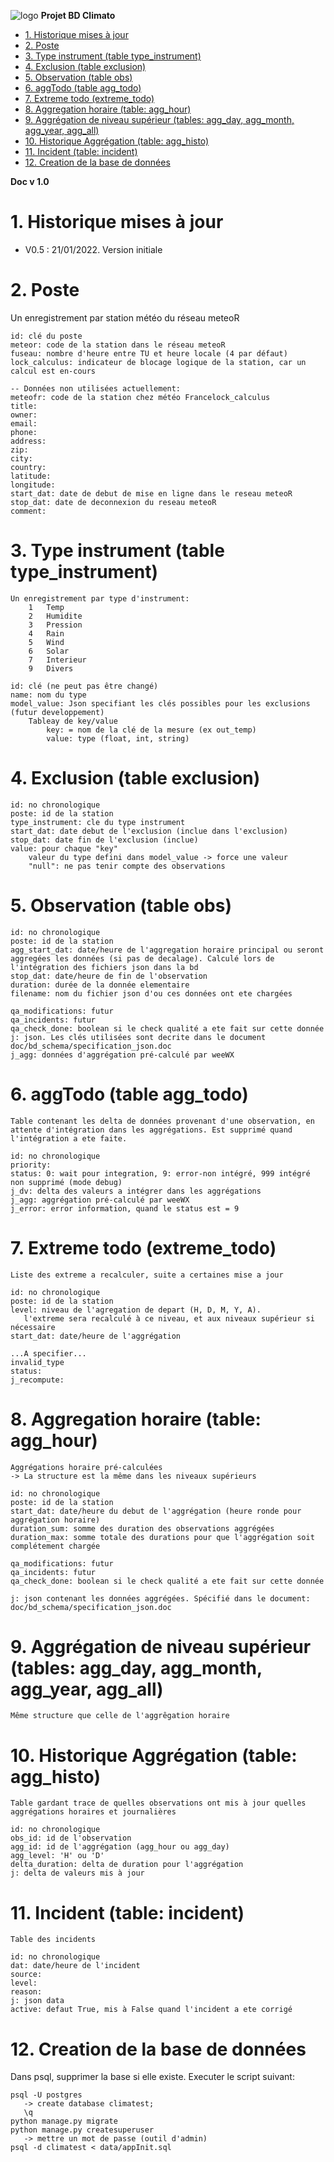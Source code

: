 ![logo](https://raw.githubusercontent.com/MeteoR-OI/bd-climato/master/doc/images/meteoi.re-logo_mini.png)
**Projet BD Climato**

<!-- @import "[TOC]" {cmd="toc" depthFrom=1 depthTo=6 orderedList=false} -->

<!-- code_chunk_output -->

- [1.	Historique mises à jour](#1historique-mises-à-jour)
- [2.    Poste](#2----poste)
- [3. Type instrument (table type_instrument)](#3-type-instrument-table-type_instrument)
- [4. Exclusion (table exclusion)](#4-exclusion-table-exclusion)
- [5. Observation (table obs)](#5-observation-table-obs)
- [6. aggTodo (table agg_todo)](#6-aggtodo-table-agg_todo)
- [7. Extreme todo (extreme_todo)](#7-extreme-todo-extreme_todo)
- [8. Aggregation horaire (table: agg_hour)](#8-aggregation-horaire-table-agg_hour)
- [9. Aggrégation de niveau supérieur (tables: agg_day, agg_month, agg_year, agg_all)](#9-aggrégation-de-niveau-supérieur-tables-agg_day-agg_month-agg_year-agg_all)
- [10. Historique Aggrégation (table: agg_histo)](#10-historique-aggrégation-table-agg_histo)
- [11. Incident (table: incident)](#11-incident-table-incident)
- [12. Creation de la base de données](#12-creation-de-la-base-de-données)

<!-- /code_chunk_output -->

**Doc v 1.0**

# 1.	Historique mises à jour
- V0.5 : 21/01/2022. Version initiale

# 2.    Poste

Un enregistrement par station météo du réseau meteoR

```
id: clé du poste
meteor: code de la station dans le réseau meteoR
fuseau: nombre d'heure entre TU et heure locale (4 par défaut)
lock_calculus: indicateur de blocage logique de la station, car un calcul est en-cours

-- Données non utilisées actuellement:
meteofr: code de la station chez météo Francelock_calculus
title:
owner:
email:
phone:
address:
zip:
city:
country:
latitude:
longitude:
start_dat: date de debut de mise en ligne dans le reseau meteoR
stop_dat: date de deconnexion du reseau meteoR
comment:
```

# 3. Type instrument (table type_instrument)

```
Un enregistrement par type d'instrument:
    1	Temp
    2	Humidite
    3	Pression
    4	Rain
    5	Wind
    6	Solar
    7	Interieur
    9	Divers
    
id: clé (ne peut pas être changé)
name: nom du type
model_value: Json specifiant les clés possibles pour les exclusions (futur developpement)
    Tableay de key/value
        key: = nom de la clé de la mesure (ex out_temp)
        value: type (float, int, string)
```

# 4. Exclusion (table exclusion)

```
id: no chronologique
poste: id de la station
type_instrument: cle du type instrument
start_dat: date debut de l'exclusion (inclue dans l'exclusion)
stop_dat: date fin de l'exclusion (inclue)
value: pour chaque "key"
    valeur du type defini dans model_value -> force une valeur
    "null": ne pas tenir compte des observations
```

# 5. Observation (table obs)

```
id: no chronologique
poste: id de la station
agg_start_dat: date/heure de l'aggregation horaire principal ou seront aggregées les données (si pas de decalage). Calculé lors de l'intégration des fichiers json dans la bd
stop_dat: date/heure de fin de l'observation
duration: durée de la donnée elementaire
filename: nom du fichier json d'ou ces données ont ete chargées

qa_modifications: futur
qa_incidents: futur
qa_check_done: boolean si le check qualité a ete fait sur cette donnée
j: json. Les clés utilisées sont decrite dans le document doc/bd_schema/specification_json.doc
j_agg: données d'aggrégation pré-calculé par weeWX
```

# 6. aggTodo (table agg_todo)

```
Table contenant les delta de données provenant d'une observation, en attente d'intégration dans les aggrégations. Est supprimé quand l'intégration a ete faite.

id: no chronologique
priority:
status: 0: wait pour integration, 9: error-non intégré, 999 intégré non supprimé (mode debug)
j_dv: delta des valeurs a intégrer dans les aggrégations
j_agg: aggrégation pré-calculé par weeWX
j_error: error information, quand le status est = 9
```

# 7. Extreme todo (extreme_todo)

```
Liste des extreme a recalculer, suite a certaines mise a jour

id: no chronologique
poste: id de la station
level: niveau de l'agregation de depart (H, D, M, Y, A).
   l'extreme sera recalculé à ce niveau, et aux niveaux supérieur si nécessaire
start_dat: date/heure de l'aggrégation

...A specifier...
invalid_type
status:
j_recompute:
```

# 8. Aggregation horaire (table: agg_hour)

```
Aggrégations horaire pré-calculées
-> La structure est la même dans les niveaux supérieurs

id: no chronologique
poste: id de la station
start_dat: date/heure du debut de l'aggrégation (heure ronde pour aggrégation horaire)
duration_sum: somme des duration des observations aggrégées
duration_max: somme totale des durations pour que l'aggrégation soit complétement chargée

qa_modifications: futur
qa_incidents: futur
qa_check_done: boolean si le check qualité a ete fait sur cette donnée

j: json contenant les données aggrégées. Spécifié dans le document: doc/bd_schema/specification_json.doc
```

# 9. Aggrégation de niveau supérieur (tables: agg_day, agg_month, agg_year, agg_all)

```
Même structure que celle de l'aggrêgation horaire
```

# 10. Historique Aggrégation (table: agg_histo)

```
Table gardant trace de quelles observations ont mis à jour quelles aggrégations horaires et journalières

id: no chronologique
obs_id: id de l'observation
agg_id: id de l'aggrégation (agg_hour ou agg_day)
agg_level: 'H' ou 'D'
delta_duration: delta de duration pour l'aggrégation
j: delta de valeurs mis à jour
```

# 11. Incident (table: incident)

```
Table des incidents

id: no chronologique
dat: date/heure de l'incident
source:
level:
reason:
j: json data
active: defaut True, mis à False quand l'incident a ete corrigé
```

# 12. Creation de la base de données
Dans psql, supprimer la base si elle existe.
Executer le script suivant:

```
psql -U postgres
   -> create database climatest;
   \q
python manage.py migrate
python manage.py createsuperuser
   -> mettre un mot de passe (outil d'admin)
psql -d climatest < data/appInit.sql
```
